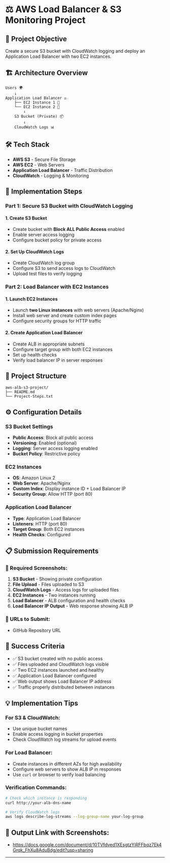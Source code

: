 # ⚖️ AWS Load Balancer & S3 Monitoring Project

## 🎯 Project Objective
Create a secure S3 bucket with CloudWatch logging and deploy an Application Load Balancer with two EC2 instances.

## 🏗️ Architecture Overview
```
Users 🌍
    ↓
Application Load Balancer ⚖️
    ├── EC2 Instance 1 🐧
    └── EC2 Instance 2 🐧
        ↓
    S3 Bucket (Private) 📦
        ↓
    CloudWatch Logs 📊
```

## 🛠️ Tech Stack
- **AWS S3** - Secure File Storage
- **AWS EC2** - Web Servers
- **Application Load Balancer** - Traffic Distribution
- **CloudWatch** - Logging & Monitoring

## 🚀 Implementation Steps

### Part 1: Secure S3 Bucket with CloudWatch Logging

#### 1. Create S3 Bucket
- Create bucket with **Block ALL Public Access** enabled
- Enable server access logging
- Configure bucket policy for private access

#### 2. Set Up CloudWatch Logs
- Create CloudWatch log group
- Configure S3 to send access logs to CloudWatch
- Upload test files to verify logging

### Part 2: Load Balancer with EC2 Instances

#### 1. Launch EC2 Instances
- Launch **two Linux instances** with web servers (Apache/Nginx)
- Install web server and create custom index pages
- Configure security groups for HTTP traffic

#### 2. Create Application Load Balancer
- Create ALB in appropriate subnets
- Configure target group with both EC2 instances
- Set up health checks
- Verify load balancer IP in server responses

## 📁 Project Structure
```
aws-alb-s3-project/
├── README.md
└── Project-Steps.txt
```

## ⚙️ Configuration Details

### S3 Bucket Settings
- **Public Access**: Block all public access
- **Versioning**: Enabled (optional)
- **Logging**: Server access logging enabled
- **Bucket Policy**: Restrictive policy

### EC2 Instances
- **OS**: Amazon Linux 2
- **Web Server**: Apache/Nginx
- **Custom Index**: Display instance ID + Load Balancer IP
- **Security Group**: Allow HTTP (port 80)

### Application Load Balancer
- **Type**: Application Load Balancer
- **Listeners**: HTTP (port 80)
- **Target Group**: Both EC2 instances
- **Health Checks**: Configured

## 📋 Submission Requirements

### 📸 Required Screenshots:
1. **S3 Bucket** - Showing private configuration
2. **File Upload** - Files uploaded to S3
3. **CloudWatch Logs** - Access logs for uploaded files
4. **EC2 Instances** - Two instances running
5. **Load Balancer** - ALB configuration and health checks
6. **Load Balancer IP Output** - Web response showing ALB IP

### 🔗 URLs to Submit:
- GitHub Repository URL

## 🎯 Success Criteria
- ✅ S3 bucket created with no public access
- ✅ Files uploaded and CloudWatch logs visible
- ✅ Two EC2 instances launched and healthy
- ✅ Application Load Balancer configured
- ✅ Web output shows Load Balancer IP address
- ✅ Traffic properly distributed between instances

## 💡 Implementation Tips

### For S3 & CloudWatch:
- Use unique bucket names
- Enable access logging in bucket properties
- Check CloudWatch log streams for upload events

### For Load Balancer:
- Create instances in different AZs for high availability
- Configure web servers to show ALB IP in responses
- Use `curl` or browser to verify load balancing

### Verification Commands:
```bash
# Check which instance is responding
curl http://your-alb-dns-name

# Verify CloudWatch logs
aws logs describe-log-streams --log-group-name your-log-group
```

## 🎉 Output Link with Screenshots:
- https://docs.google.com/document/d/10TVfdved1XEsgtzYiRFFbqz7Ek4Grqk_FhXu8AduBdg/edit?usp=sharing

---

